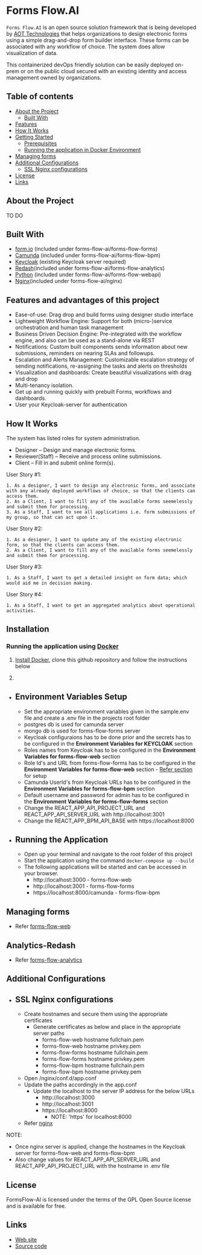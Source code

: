 # Forms Flow.AI
`Forms Flow.AI` is an open source solution framework that is being developed by [AOT Technologies](https://www.aot-technologies.com/) that helps organizations to design electronic forms using a simple drag-and-drop form builder interface. These forms can be associated with any workflow of choice. The system does allow visualization of data.  

This containerized devOps friendly solution can be easily deployed on-prem or on the public cloud secured with an existing identity and access management owned by organizations. 

## Table of contents
* [About the Project](#about-the-project)
  * [Built With](#built-with)
* [Features](#features)
* [How It Works](#how-it-works)
* [Getting Started](#getting-started)
  * [Prerequisites](#prerequisites)
  * [Running the application in Docker Environment](#running-the-application-in-docker-environment)
* [Managing forms](#managing-forms)
* [Additional Configurations](#additional-configurations)
    * [SSL Nginx configurations](#ssl-nginx-configurations)
* [License](#license)
* [Links](#links)

About the Project
------------------
TO DO

Built With
------------------

- [form.io](https://www.form.io/opensource) (included under forms-flow-ai/forms-flow-forms)
- [Camunda](https://camunda.com/) (included under forms-flow-ai/forms-flow-bpm)
- [Keycloak](https://www.keycloak.org/) (existing Keycloak server required)
- [Redash](https://redash.io)(included under forms-flow-ai/forms-flow-analytics)
- [Python]() (included under forms-flow-ai/forms-flow-webapi)
- [Nginx](https://www.nginx.com)(included under forms-flow-ai/nginx)

Features and advantages of this project
------------------
- Ease-of-use: Drag drop and build forms using designer studio interface
- Lightweight Workflow Engine: Support for both (micro-)service orchestration and human task management
- Business Driven Decision Engine: Pre-integrated with the workflow engine, and also can be used as a stand-alone via REST 
- Notifications: Custom built components sends information about new submissions, reminders on nearing SLAs and followups. 
- Escalation and Alerts Management: Customizable escalation strategy of sending notifications, re-assigning the tasks and alerts on thresholds 
- Visualization and dashboards: Create beautiful visualizations with drag and drop
- Multi-tenancy isolation.
- Get up and running quickly with prebuilt Forms, workflows and dashboards.
- User your Keycloak-server for authentication

How It Works
------------------
The system has listed roles for system administration.
- Designer – Design and manage electronic forms.
- Reviewer(Staff) – Receive and process online submissions.
- Client – Fill in and submit online form(s).

User Story #1: 
```
1. As a designer, I want to design any electronic forms, and associate with any already deployed workflows of choice, so that the clients can access them.
2. As a Client, I want to fill any of the available forms seemelessly and submit them for processing.
3. As a Staff, I want to see all applications i.e. form submissions of my group, so that can act upon it.
```

User Story #2:
```
1. As a designer, I want to update any of the existing electronic form, so that the clients can access them.
2. As a Client, I want to fill any of the available forms seemelessly and submit them for processing.
```

User Story #3:
```
1. As a Staff, I want to get a detailed insight on form data; which would aid me in decision making.
```

User Story #4:
```
1. As a Staff, I want to get an aggregated analytics about operational activities.
```

Installation
---------------------------------------------
### Running the application using [Docker](https://docker.com)

 1. [Install Docker](https://docs.docker.com/v17.12/install/), clone this github repository and follow the instructions below
 
 2.
   - Environment Variables Setup
     ---------------------------
     - Set the appropriate environment variables given in the sample.env file and create a .env file in the projects root folder 
      - postgres db is used for camunda server
      - mongo db is used for forms-flow-forms server
      - Keycloak configuraions has to be done prior and the secrets has to be configured in the **Environment Variables for KEYCLOAK** section
      - Roles names from Keycloak has to be configured in the **Environment Variables for forms-flow-web** section
      - Role Id's and URL from forms-flow-forms has to be configured in the **Environment Variables for forms-flow-web** section - [Refer section](https://github.com/AOT-Technologies/forms-flow-ai/tree/master/forms-flow-web#environment-configuration) for setup
      - Camunda UserId's from Keycloak URLs has to be configured in the **Environment Variables for forms-flow-bpm** section
      - Default username and password for admin has to be configured in the **Environment Variables for forms-flow-forms** section
      - Change the REACT_APP_API_PROJECT_URL and REACT_APP_API_SERVER_URL with http://localhost:3001
      - Change the REACT_APP_BPM_API_BASE with https://localhost:8000

   - Running the Application
     -----------------------
      - Open up your terminal and navigate to the root folder of this project
      - Start the application using the command
            ```docker-compose up --build
            ```
       - The following applications will be started and can be accessed in your browser.
         - http://localhost:3000 - forms-flow-web
         - http://localhost:3001 - forms-flow-forms
         - https://localhost:8000/camunda - forms-flow-bpm
    
Managing forms
--------------
- Refer [forms-flow-web](https://github.com/AOT-Technologies/forms-flow-ai/tree/master/forms-flow-web#forms-flow-web)

Analytics-Redash
----------------
- Refer [forms-flow-analytics](https://github.com/AOT-Technologies/forms-flow-ai/tree/master/forms-flow-analytics#how-to-run)

Additional Configurations
-------------------------
- SSL Nginx configurations
  ------------------------
   - Create hostnames and secure them using the appropriate certificates
     - Generate certificates as below and place in the appropriate server paths
         - forms-flow-web hostname fullchain.pem
         - forms-flow-web hostname privkey.pem
         - forms-flow-forms hostname fullchain.pem
         - forms-flow-forms hostname privkey.pem
         - forms-flow-bpm hostname fullchain.pem
         - forms-flow-bpm hostname privkey.pem
  - Open /nginx/conf.d/app.conf
  - Update the paths accordingly in the app.conf
     - Update the localhost to the server IP address for the below URLs
         - http://localhost:3000
         - http://localhost:3001
         - https://localhost:8000
           - NOTE: 'https' for localhost:8000
  - Refer [nginx](https://github.com/AOT-Technologies/forms-flow-ai/tree/master/nginx#how-to-run)
  
NOTE:
  - Once nginx server is applied, change the hostnames in the Keycloak server for forms-flow-web and forms-flow-bpm
  - Also change values for REACT_APP_API_SERVER_URL and REACT_APP_API_PROJECT_URL with the hostname in .env file
  
## License

FormsFlow-AI is licensed under the terms of the GPL Open Source
license and is available for free.

## Links

* [Web site](https://www.aot-technologies.com/)
* [Source code](https://github.com/AOT-Technologies/forms-flow-ai)


